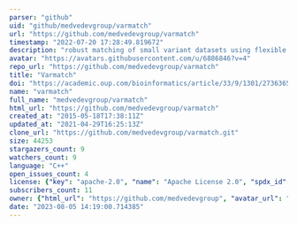 ```yaml
---
parser: "github"
uid: "github/medvedevgroup/varmatch"
url: "https://github.com/medvedevgroup/varmatch"
timestamp: "2022-07-20 17:28:49.819672"
description: "robust matching of small variant datasets using flexible scoring schemes"
avatar: "https://avatars.githubusercontent.com/u/6886846?v=4"
repo_url: "https://github.com/medvedevgroup/varmatch"
title: "Varmatch"
doi: "https://academic.oup.com/bioinformatics/article/33/9/1301/2736365"
name: "varmatch"
full_name: "medvedevgroup/varmatch"
html_url: "https://github.com/medvedevgroup/varmatch"
created_at: "2015-05-18T17:38:11Z"
updated_at: "2021-04-29T16:25:13Z"
clone_url: "https://github.com/medvedevgroup/varmatch.git"
size: 44253
stargazers_count: 9
watchers_count: 9
language: "C++"
open_issues_count: 4
license: {"key": "apache-2.0", "name": "Apache License 2.0", "spdx_id": "Apache-2.0", "url": "https://api.github.com/licenses/apache-2.0", "node_id": "MDc6TGljZW5zZTI="}
subscribers_count: 11
owner: {"html_url": "https://github.com/medvedevgroup", "avatar_url": "https://avatars.githubusercontent.com/u/6886846?v=4", "login": "medvedevgroup", "type": "Organization"}
date: "2023-08-05 14:19:00.714385"
---
```

